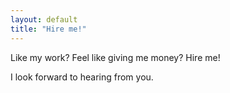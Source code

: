 ```yaml
---
layout: default
title: "Hire me!"
---
```


<!-- todo: add a way to generate this -->
Like my work? Feel like giving me money? Hire me!

I look forward to hearing from you.